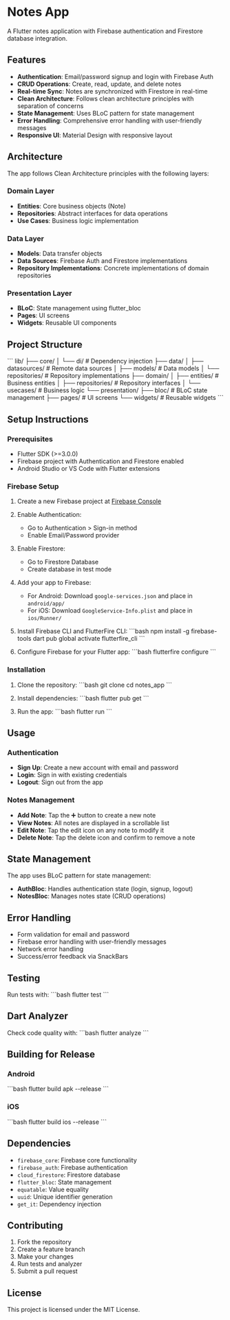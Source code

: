 # Notes App

A Flutter notes application with Firebase authentication and Firestore database integration.

## Features

- **Authentication**: Email/password signup and login with Firebase Auth
- **CRUD Operations**: Create, read, update, and delete notes
- **Real-time Sync**: Notes are synchronized with Firestore in real-time
- **Clean Architecture**: Follows clean architecture principles with separation of concerns
- **State Management**: Uses BLoC pattern for state management
- **Error Handling**: Comprehensive error handling with user-friendly messages
- **Responsive UI**: Material Design with responsive layout

## Architecture

The app follows Clean Architecture principles with the following layers:

### Domain Layer
- **Entities**: Core business objects (Note)
- **Repositories**: Abstract interfaces for data operations
- **Use Cases**: Business logic implementation

### Data Layer
- **Models**: Data transfer objects
- **Data Sources**: Firebase Auth and Firestore implementations
- **Repository Implementations**: Concrete implementations of domain repositories

### Presentation Layer
- **BLoC**: State management using flutter_bloc
- **Pages**: UI screens
- **Widgets**: Reusable UI components

## Project Structure

\`\`\`
lib/
├── core/
│   └── di/                 # Dependency injection
├── data/
│   ├── datasources/        # Remote data sources
│   ├── models/            # Data models
│   └── repositories/      # Repository implementations
├── domain/
│   ├── entities/          # Business entities
│   ├── repositories/      # Repository interfaces
│   └── usecases/         # Business logic
└── presentation/
    ├── bloc/             # BLoC state management
    ├── pages/            # UI screens
    └── widgets/          # Reusable widgets
\`\`\`

## Setup Instructions

### Prerequisites
- Flutter SDK (>=3.0.0)
- Firebase project with Authentication and Firestore enabled
- Android Studio or VS Code with Flutter extensions

### Firebase Setup

1. Create a new Firebase project at [Firebase Console](https://console.firebase.google.com/)

2. Enable Authentication:
   - Go to Authentication > Sign-in method
   - Enable Email/Password provider

3. Enable Firestore:
   - Go to Firestore Database
   - Create database in test mode

4. Add your app to Firebase:
   - For Android: Download `google-services.json` and place in `android/app/`
   - For iOS: Download `GoogleService-Info.plist` and place in `ios/Runner/`

5. Install Firebase CLI and FlutterFire CLI:
   \`\`\`bash
   npm install -g firebase-tools
   dart pub global activate flutterfire_cli
   \`\`\`

6. Configure Firebase for your Flutter app:
   \`\`\`bash
   flutterfire configure
   \`\`\`

### Installation

1. Clone the repository:
   \`\`\`bash
   git clone <repository-url>
   cd notes_app
   \`\`\`

2. Install dependencies:
   \`\`\`bash
   flutter pub get
   \`\`\`

3. Run the app:
   \`\`\`bash
   flutter run
   \`\`\`

## Usage

### Authentication
- **Sign Up**: Create a new account with email and password
- **Login**: Sign in with existing credentials
- **Logout**: Sign out from the app

### Notes Management
- **Add Note**: Tap the ➕ button to create a new note
- **View Notes**: All notes are displayed in a scrollable list
- **Edit Note**: Tap the edit icon on any note to modify it
- **Delete Note**: Tap the delete icon and confirm to remove a note

## State Management

The app uses BLoC pattern for state management:

- **AuthBloc**: Handles authentication state (login, signup, logout)
- **NotesBloc**: Manages notes state (CRUD operations)

## Error Handling

- Form validation for email and password
- Firebase error handling with user-friendly messages
- Network error handling
- Success/error feedback via SnackBars

## Testing

Run tests with:
\`\`\`bash
flutter test
\`\`\`

## Dart Analyzer

Check code quality with:
\`\`\`bash
flutter analyze
\`\`\`

## Building for Release

### Android
\`\`\`bash
flutter build apk --release
\`\`\`

### iOS
\`\`\`bash
flutter build ios --release
\`\`\`

## Dependencies

- `firebase_core`: Firebase core functionality
- `firebase_auth`: Firebase authentication
- `cloud_firestore`: Firestore database
- `flutter_bloc`: State management
- `equatable`: Value equality
- `uuid`: Unique identifier generation
- `get_it`: Dependency injection

## Contributing

1. Fork the repository
2. Create a feature branch
3. Make your changes
4. Run tests and analyzer
5. Submit a pull request

## License

This project is licensed under the MIT License.

